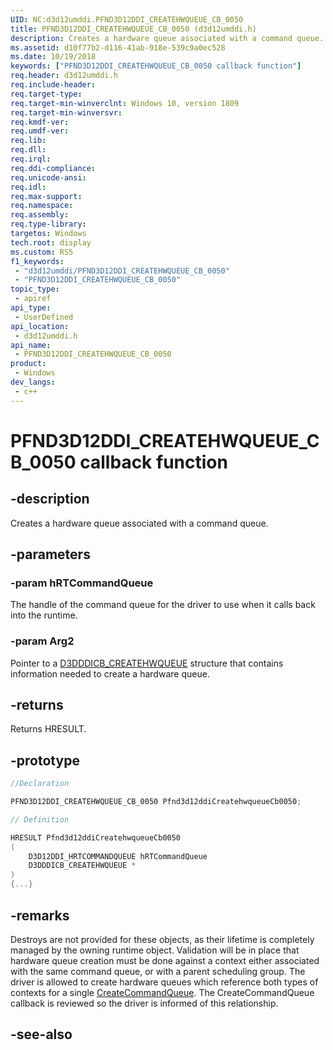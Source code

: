 ```yaml
---
UID: NC:d3d12umddi.PFND3D12DDI_CREATEHWQUEUE_CB_0050
title: PFND3D12DDI_CREATEHWQUEUE_CB_0050 (d3d12umddi.h)
description: Creates a hardware queue associated with a command queue.
ms.assetid: d10f77b2-d116-41ab-918e-539c9a0ec528
ms.date: 10/19/2018
keywords: ["PFND3D12DDI_CREATEHWQUEUE_CB_0050 callback function"]
req.header: d3d12umddi.h
req.include-header: 
req.target-type: 
req.target-min-winverclnt: Windows 10, version 1809
req.target-min-winversvr: 
req.kmdf-ver: 
req.umdf-ver: 
req.lib: 
req.dll: 
req.irql: 
req.ddi-compliance: 
req.unicode-ansi: 
req.idl: 
req.max-support: 
req.namespace: 
req.assembly: 
req.type-library: 
targetos: Windows
tech.root: display
ms.custom: RS5
f1_keywords:
 - "d3d12umddi/PFND3D12DDI_CREATEHWQUEUE_CB_0050"
 - "PFND3D12DDI_CREATEHWQUEUE_CB_0050"
topic_type:
 - apiref
api_type:
 - UserDefined
api_location:
 - d3d12umddi.h
api_name:
 - PFND3D12DDI_CREATEHWQUEUE_CB_0050
product:
 - Windows
dev_langs:
 - c++
---
```


# PFND3D12DDI_CREATEHWQUEUE_CB_0050 callback function

## -description

Creates a hardware queue associated with a command queue.

## -parameters

### -param hRTCommandQueue

The handle of the command queue for the driver to use when it calls back into the runtime.

### -param Arg2

Pointer to a [D3DDDICB_CREATEHWQUEUE](../d3dumddi/ns-d3dumddi-_d3dddicb_createhwqueue.md) structure that contains information needed to create a hardware queue.

## -returns

Returns HRESULT.

## -prototype

```cpp
//Declaration

PFND3D12DDI_CREATEHWQUEUE_CB_0050 Pfnd3d12ddiCreatehwqueueCb0050; 

// Definition

HRESULT Pfnd3d12ddiCreatehwqueueCb0050 
(
	D3D12DDI_HRTCOMMANDQUEUE hRTCommandQueue
	D3DDDICB_CREATEHWQUEUE *
)
{...}

```

## -remarks

Destroys are not provided for these objects, as their lifetime is completely managed by the owning runtime object.
Validation will be in place that hardware queue creation must be done against a context either associated with the same command queue, or with a parent scheduling group. The driver is allowed to create hardware queues which reference both types of contexts for a single [CreateCommandQueue](nc-d3d12umddi-pfnd3d12ddi_createcommandqueue_0050.md). The CreateCommandQueue callback is reviewed so the driver is informed of this relationship.

## -see-also

